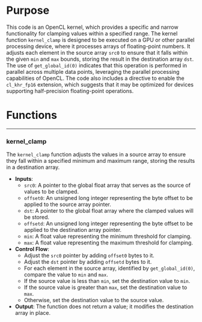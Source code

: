 # Purpose
This code is an OpenCL kernel, which provides a specific and narrow functionality for clamping values within a specified range. The kernel function `kernel_clamp` is designed to be executed on a GPU or other parallel processing device, where it processes arrays of floating-point numbers. It adjusts each element in the source array `src0` to ensure that it falls within the given `min` and `max` bounds, storing the result in the destination array `dst`. The use of `get_global_id(0)` indicates that this operation is performed in parallel across multiple data points, leveraging the parallel processing capabilities of OpenCL. The code also includes a directive to enable the `cl_khr_fp16` extension, which suggests that it may be optimized for devices supporting half-precision floating-point operations.
# Functions

---
### kernel\_clamp
The `kernel_clamp` function adjusts the values in a source array to ensure they fall within a specified minimum and maximum range, storing the results in a destination array.
- **Inputs**:
    - `src0`: A pointer to the global float array that serves as the source of values to be clamped.
    - `offset0`: An unsigned long integer representing the byte offset to be applied to the source array pointer.
    - `dst`: A pointer to the global float array where the clamped values will be stored.
    - `offsetd`: An unsigned long integer representing the byte offset to be applied to the destination array pointer.
    - `min`: A float value representing the minimum threshold for clamping.
    - `max`: A float value representing the maximum threshold for clamping.
- **Control Flow**:
    - Adjust the `src0` pointer by adding `offset0` bytes to it.
    - Adjust the `dst` pointer by adding `offsetd` bytes to it.
    - For each element in the source array, identified by `get_global_id(0)`, compare the value to `min` and `max`.
    - If the source value is less than `min`, set the destination value to `min`.
    - If the source value is greater than `max`, set the destination value to `max`.
    - Otherwise, set the destination value to the source value.
- **Output**: The function does not return a value; it modifies the destination array in place.


